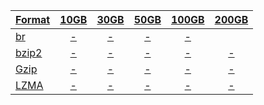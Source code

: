 | [Format](https://github.com/bones-codes/bombs/raw/master/http/http.zip.bz2) |  [10GB](https://github.com/bones-codes/bombs/raw/master/http/10GB.zip.bz2) |  [30GB](https://github.com/bones-codes/bombs/raw/master/http/30GB.zip.bz2) |  [50GB](https://github.com/bones-codes/bombs/raw/master/http/50GB.zip.bz2) | [100GB](https://github.com/bones-codes/bombs/raw/master/http/100GB.zip.bz2) | [200GB](https://github.com/bones-codes/bombs/raw/master/http/200GB.zip.bz2) | 
| ------ |:-----:|:-----:|:-----:|:-----:|:-----:|
| [br](https://github.com/bones-codes/bombs/raw/master/http/br.zip.bz2)     | [-](https://github.com/bones-codes/bombs/raw/master/http/10GB/10GB.html.br.bz2)     | [-](https://github.com/bones-codes/bombs/raw/master/http/30GB/30GB.html.br.bz2)     | [-](https://github.com/bones-codes/bombs/raw/master/http/50GB/50GB.html.br.bz2)     | [-](https://github.com/bones-codes/bombs/raw/master/http/100GB/100GB.html.br.bz2)     |       |
| [bzip2](https://github.com/bones-codes/bombs/raw/master/http/bz.zip.bz2)  | [-](https://github.com/bones-codes/bombs/raw/master/http/10GB/10GB.html.bz2)     | [-](https://github.com/bones-codes/bombs/raw/master/http/30GB/30GB.html.bz2)     | [-](https://github.com/bones-codes/bombs/raw/master/http/50GB/50GB.html.bz2)     | [-](https://github.com/bones-codes/bombs/raw/master/http/100GB/100GB.html.bz2)     | [-](https://github.com/bones-codes/bombs/raw/master/http/200GB/200GB.html.bz2)     |
| [Gzip](https://github.com/bones-codes/bombs/raw/master/http/gz.zip.bz2)   | [-](https://github.com/bones-codes/bombs/raw/master/http/10GB/10GB.html.gz.bz2)     | [-](https://github.com/bones-codes/bombs/raw/master/http/30GB/30GB.html.gz.bz2)     | [-](https://github.com/bones-codes/bombs/raw/master/http/50GB/50GB.html.gz.bz2)     | [-](https://github.com/bones-codes/bombs/raw/master/http/100GB/100GB.html.gz.bz2)     | [-](https://github.com/bones-codes/bombs/raw/master/http/200GB/200GB.html.gz.bz2)     |
| [LZMA](https://github.com/bones-codes/bombs/raw/master/http/lzma.zip.bz2)  | [-](https://github.com/bones-codes/bombs/raw/master/http/10GB/10GB.html.lzma.bz2)     | [-](https://github.com/bones-codes/bombs/raw/master/http/30GB/30GB.html.lzma.bz2)     | [-](https://github.com/bones-codes/bombs/raw/master/http/50GB/50GB.html.lzma.bz2)     | [-](https://github.com/bones-codes/bombs/raw/master/http/100GB/100GB.html.lzma.bz2)     | [-](https://github.com/bones-codes/bombs/raw/master/http/200GB/200GB.html.lzma.bz2)      |
